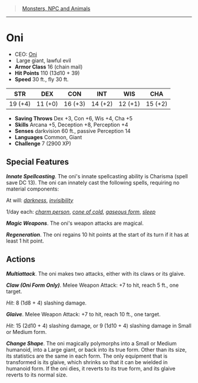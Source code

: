 ﻿---
!MonsterItem
Family: MonsterVO
Type: giant
Size: Large
Alignment: lawful evil
ArmorClass: 16 (chain mail)
HitPoints: 110 (13d10 + 39)
Speed: 30 ft., fly 30 ft.
Strength: 19 (+4)
Dexterity: 11 (+0)
Constitution: 16 (+3)
Intelligence: 14 (+2)
Wisdom: 12 (+1)
Charisma: 15 (+2)
SavingThrows: Dex +3, Con +6, Wis +4, Cha +5
Skills: Arcana +5, Deception +8, Perception +4
Senses: darkvision 60 ft., passive Perception 14
Languages: Common, Giant
Challenge: 7 (2900 XP)
Id: monsters_vo.md#oni
ParentLink: monsters_vo.md#monsters-npc-and-animals
Name: Oni
ParentName: Monsters, NPC and Animals
NameLevel: 1
AltName: '[Oni](hd_monsters_oni.md)'
Attributes: {}
---
> [Monsters, NPC and Animals](srd_monsters.md)

---

# Oni

- CEO: [Oni](hd_monsters_oni.md)
-  Large giant, lawful evil
- **Armor Class** 16 (chain mail)
- **Hit Points** 110 (13d10 + 39)
- **Speed** 30 ft., fly 30 ft.

|STR|DEX|CON|INT|WIS|CHA|
|---|---|---|---|---|---|
|19 (+4)|11 (+0)|16 (+3)|14 (+2)|12 (+1)|15 (+2)|

- **Saving Throws** Dex +3, Con +6, Wis +4, Cha +5
- **Skills** Arcana +5, Deception +8, Perception +4
- **Senses** darkvision 60 ft., passive Perception 14
- **Languages** Common, Giant
- **Challenge** 7 (2900 XP)

## Special Features

**_Innate Spellcasting_**. The oni's innate spellcasting ability is Charisma (spell save DC 13). The oni can innately cast the following spells, requiring no material components:

At will: _[darkness](srd_spells_darkness.md)_, _[invisibility](srd_spells_invisibility.md)_

1/day each: _[charm person](srd_spells_charm_person.md)_, _[cone of cold](srd_spells_cone_of_cold.md)_, _[gaseous form](srd_spells_gaseous_form.md)_, _[sleep](srd_spells_sleep.md)_

**_Magic Weapons_**. The oni's weapon attacks are magical.

**_Regeneration_**. The oni regains 10 hit points at the start of its turn if it has at least 1 hit point.

## Actions

**_Multiattack_**. The oni makes two attacks, either with its claws or its glaive.

**_Claw (Oni Form Only)_**. Melee Weapon Attack: +7 to hit, reach 5 ft., one target.

_Hit_: 8 (1d8 + 4) slashing damage.

**_Glaive_**. Melee Weapon Attack: +7 to hit, reach 10 ft., one target.

_Hit_: 15 (2d10 + 4) slashing damage, or 9 (1d10 + 4) slashing damage in Small or Medium form.

**_Change Shape_**. The oni magically polymorphs into a Small or Medium humanoid, into a Large giant, or back into its true form. Other than its size, its statistics are the same in each form. The only equipment that is transformed is its glaive, which shrinks so that it can be wielded in humanoid form. If the oni dies, it reverts to its true form, and its glaive reverts to its normal size.

